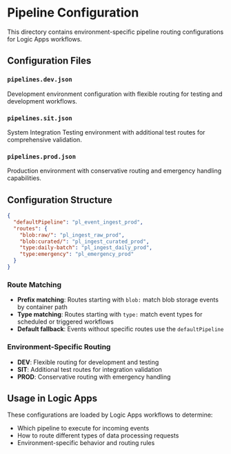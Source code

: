 # Pipeline Configuration

This directory contains environment-specific pipeline routing configurations for Logic Apps workflows.

## Configuration Files

### `pipelines.dev.json`
Development environment configuration with flexible routing for testing and development workflows.

### `pipelines.sit.json`
System Integration Testing environment with additional test routes for comprehensive validation.

### `pipelines.prod.json`
Production environment with conservative routing and emergency handling capabilities.

## Configuration Structure

```json
{
  "defaultPipeline": "pl_event_ingest_prod",
  "routes": {
    "blob:raw/": "pl_ingest_raw_prod",
    "blob:curated/": "pl_ingest_curated_prod",
    "type:daily-batch": "pl_ingest_daily_prod",
    "type:emergency": "pl_emergency_prod"
  }
}
```

### Route Matching
- **Prefix matching**: Routes starting with `blob:` match blob storage events by container path
- **Type matching**: Routes starting with `type:` match event types for scheduled or triggered workflows
- **Default fallback**: Events without specific routes use the `defaultPipeline`

### Environment-Specific Routing
- **DEV**: Flexible routing for development and testing
- **SIT**: Additional test routes for integration validation
- **PROD**: Conservative routing with emergency handling

## Usage in Logic Apps

These configurations are loaded by Logic Apps workflows to determine:
- Which pipeline to execute for incoming events
- How to route different types of data processing requests
- Environment-specific behavior and routing rules